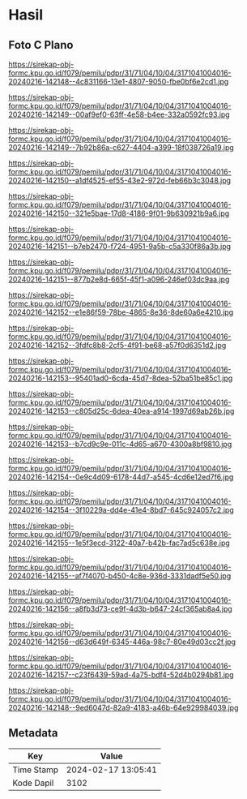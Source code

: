 # Hasil

## Foto C Plano

https://sirekap-obj-formc.kpu.go.id/f079/pemilu/pdpr/31/71/04/10/04/3171041004016-20240216-142148--4c831166-13e1-4807-9050-fbe0bf6e2cd1.jpg

https://sirekap-obj-formc.kpu.go.id/f079/pemilu/pdpr/31/71/04/10/04/3171041004016-20240216-142149--00af9ef0-63ff-4e58-b4ee-332a0592fc93.jpg

https://sirekap-obj-formc.kpu.go.id/f079/pemilu/pdpr/31/71/04/10/04/3171041004016-20240216-142149--7b92b86a-c627-4404-a399-18f038726a19.jpg

https://sirekap-obj-formc.kpu.go.id/f079/pemilu/pdpr/31/71/04/10/04/3171041004016-20240216-142150--a1df4525-ef55-43e2-972d-feb66b3c3048.jpg

https://sirekap-obj-formc.kpu.go.id/f079/pemilu/pdpr/31/71/04/10/04/3171041004016-20240216-142150--321e5bae-17d8-4186-9f01-9b630921b9a6.jpg

https://sirekap-obj-formc.kpu.go.id/f079/pemilu/pdpr/31/71/04/10/04/3171041004016-20240216-142151--b7eb2470-f724-4951-9a5b-c5a330f86a3b.jpg

https://sirekap-obj-formc.kpu.go.id/f079/pemilu/pdpr/31/71/04/10/04/3171041004016-20240216-142151--877b2e8d-665f-45f1-a096-246ef03dc9aa.jpg

https://sirekap-obj-formc.kpu.go.id/f079/pemilu/pdpr/31/71/04/10/04/3171041004016-20240216-142152--e1e86f59-78be-4865-8e36-8de60a6e4210.jpg

https://sirekap-obj-formc.kpu.go.id/f079/pemilu/pdpr/31/71/04/10/04/3171041004016-20240216-142152--3fdfc8b8-2cf5-4f91-be68-a57f0d6351d2.jpg

https://sirekap-obj-formc.kpu.go.id/f079/pemilu/pdpr/31/71/04/10/04/3171041004016-20240216-142153--95401ad0-6cda-45d7-8dea-52ba51be85c1.jpg

https://sirekap-obj-formc.kpu.go.id/f079/pemilu/pdpr/31/71/04/10/04/3171041004016-20240216-142153--c805d25c-6dea-40ea-a914-1997d69ab26b.jpg

https://sirekap-obj-formc.kpu.go.id/f079/pemilu/pdpr/31/71/04/10/04/3171041004016-20240216-142153--b7cd9c9e-011c-4d65-a670-4300a8bf9810.jpg

https://sirekap-obj-formc.kpu.go.id/f079/pemilu/pdpr/31/71/04/10/04/3171041004016-20240216-142154--0e9c4d09-6178-44d7-a545-4cd6e12ed7f6.jpg

https://sirekap-obj-formc.kpu.go.id/f079/pemilu/pdpr/31/71/04/10/04/3171041004016-20240216-142154--3f10229a-dd4e-41e4-8bd7-645c924057c2.jpg

https://sirekap-obj-formc.kpu.go.id/f079/pemilu/pdpr/31/71/04/10/04/3171041004016-20240216-142155--1e5f3ecd-3122-40a7-b42b-fac7ad5c638e.jpg

https://sirekap-obj-formc.kpu.go.id/f079/pemilu/pdpr/31/71/04/10/04/3171041004016-20240216-142155--af7f4070-b450-4c8e-936d-3331dadf5e50.jpg

https://sirekap-obj-formc.kpu.go.id/f079/pemilu/pdpr/31/71/04/10/04/3171041004016-20240216-142156--a8fb3d73-ce9f-4d3b-b647-24cf365ab8a4.jpg

https://sirekap-obj-formc.kpu.go.id/f079/pemilu/pdpr/31/71/04/10/04/3171041004016-20240216-142156--d63d649f-6345-446a-98c7-80e49d03cc2f.jpg

https://sirekap-obj-formc.kpu.go.id/f079/pemilu/pdpr/31/71/04/10/04/3171041004016-20240216-142157--c23f6439-59ad-4a75-bdf4-52d4b0294b81.jpg

https://sirekap-obj-formc.kpu.go.id/f079/pemilu/pdpr/31/71/04/10/04/3171041004016-20240216-142148--9ed6047d-82a9-4183-a46b-64e929984039.jpg


## Metadata

| Key        | Value               |
| ---------- | ------------------- |
| Time Stamp | 2024-02-17 13:05:41 |
| Kode Dapil | 3102                |



